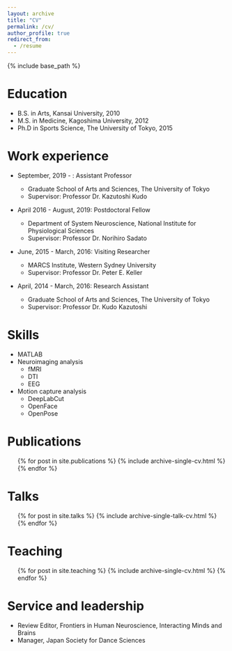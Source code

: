 ```yaml
---
layout: archive
title: "CV"
permalink: /cv/
author_profile: true
redirect_from:
  - /resume
---
```


{% include base_path %}

Education
======
* B.S. in Arts, Kansai University, 2010
* M.S. in Medicine, Kagoshima University, 2012
* Ph.D in Sports Science, The University of Tokyo, 2015

Work experience
======
* September, 2019 - : Assistant Professor
  * Graduate School of Arts and Sciences, The University of Tokyo
  * Supervisor: Professor Dr. Kazutoshi Kudo

* April 2016 - August, 2019: Postdoctoral Fellow
  * Department of System Neuroscience, National Institute for Physiological Sciences
  * Supervisor: Professor Dr. Norihiro Sadato
  
* June, 2015 - March, 2016: Visiting Researcher
  * MARCS Institute, Western Sydney University
  * Supervisor: Professor Dr. Peter E. Keller

* April, 2014 - March, 2016: Research Assistant
  * Graduate School of Arts and Sciences, The University of Tokyo
  * Supervisor: Professor Dr. Kudo Kazutoshi
  
Skills
======
* MATLAB
* Neuroimaging analysis
  * fMRI
  * DTI
  * EEG
* Motion capture analysis
  * DeepLabCut
  * OpenFace
  * OpenPose

Publications
======
  <ul>{% for post in site.publications %}
    {% include archive-single-cv.html %}
  {% endfor %}</ul>
  
Talks
======
  <ul>{% for post in site.talks %}
    {% include archive-single-talk-cv.html %}
  {% endfor %}</ul>
  
Teaching
======
  <ul>{% for post in site.teaching %}
    {% include archive-single-cv.html %}
  {% endfor %}</ul>
  
Service and leadership
======
* Review Editor, Frontiers in Human Neuroscience, Interacting Minds and Brains 
* Manager, Japan Society for Dance Sciences
